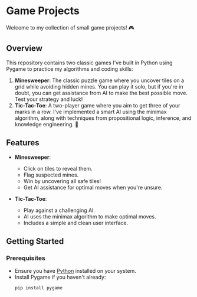 # Game Projects

Welcome to my collection of small game projects! 🎮

## Overview

This repository contains two classic games I've built in Python using Pygame to practice my algorithms and coding skills:

1. **Minesweeper**: The classic puzzle game where you uncover tiles on a grid while avoiding hidden mines. You can play it solo, but if you're in doubt, you can get assistance from AI to make the best possible move. Test your strategy and luck!
2. **Tic-Tac-Toe**: A two-player game where you aim to get three of your marks in a row. I've implemented a smart AI using the minimax algorithm, along with techniques from propositional logic, inference, and knowledge engineering. 🤖

## Features

- **Minesweeper**: 
  - Click on tiles to reveal them.
  - Flag suspected mines.
  - Win by uncovering all safe tiles!
  - Get AI assistance for optimal moves when you're unsure.

- **Tic-Tac-Toe**:
  - Play against a challenging AI.
  - AI uses the minimax algorithm to make optimal moves.
  - Includes a simple and clean user interface.

## Getting Started

### Prerequisites

- Ensure you have [Python](https://www.python.org/downloads/) installed on your system.
- Install Pygame if you haven't already:
  ```bash
  pip install pygame
